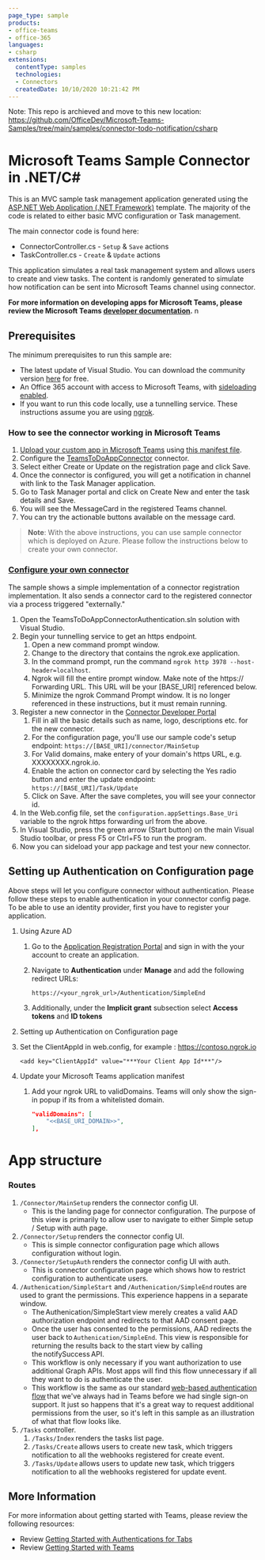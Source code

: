 ```yaml
---
page_type: sample
products:
- office-teams
- office-365
languages:
- csharp
extensions:
  contentType: samples
  technologies:
  - Connectors
  createdDate: 10/10/2020 10:21:42 PM
---
```


Note: This repo is archieved and move to this new location: https://github.com/OfficeDev/Microsoft-Teams-Samples/tree/main/samples/connector-todo-notification/csharp

# Microsoft Teams Sample Connector in .NET/C#

This is an MVC sample task management application generated using the [ASP.NET Web Application (.NET Framework)](https://docs.microsoft.com/aspnet/mvc/overview/getting-started/introduction/getting-started#creating-your-first-application) template. The majority of the code is related to either basic MVC configuration or Task management.

The main connector code is found here:
* ConnectorController.cs - `Setup` & `Save` actions
* TaskController.cs - `Create` & `Update` actions

This application simulates a real task management system and allows users to create and view tasks. The content is randomly generated to simulate how notification can be sent into Microsoft Teams channel using connector.

**For more information on developing apps for Microsoft Teams, please review the Microsoft Teams [developer documentation](https://docs.microsoft.com/microsoftteams/platform/overview).**
n 
## Prerequisites
The minimum prerequisites to run this sample are:
* The latest update of Visual Studio. You can download the community version [here](http://www.visualstudio.com) for free.
* An Office 365 account with access to Microsoft Teams, with [sideloading enabled](https://msdn.microsoft.com/en-us/microsoft-teams/setup).
* If you want to run this code locally, use a tunnelling service. These instructions assume you are using [ngrok](https://ngrok.com/). 

### How to see the connector working in Microsoft Teams
1) [Upload your custom app in Microsoft Teams](https://docs.microsoft.com/microsoftteams/platform/concepts/apps/apps-upload) using [this manifest file](TeamsToDoAppConnector/TeamsAppPackages/manifest.json).
2) Configure the [TeamsToDoAppConnector](https://docs.microsoft.com/microsoftteams/platform/concepts/connectors#accessing-office-365-connectors-from-microsoft-teams) connector.
3) Select either Create or Update on the registration page and click Save. 
4) Once the connector is configured, you will get a notification in channel with link to the Task Manager application.
5) Go to Task Manager portal and click on Create New and enter the task details and Save.
6) You will see the MessageCard in the registered Teams channel.
7) You can try the actionable buttons available on the message card.

>**Note**: With the above instructions, you can use sample connector which is deployed on Azure. Please follow the instructions below to create your own connector.

### [Configure your own connector](https://docs.microsoft.com/microsoftteams/platform/webhooks-and-connectors/how-to/connectors-creating)
The sample shows a simple implementation of a connector registration implementation. It also sends a connector card to the registered connector via a process triggered "externally."

1. Open the TeamsToDoAppConnectorAuthentication.sln solution with Visual Studio.
1. Begin your tunnelling service to get an https endpoint. 
   1. Open a new command prompt window. 
   1. Change to the directory that contains the ngrok.exe application. 
   1. In the command prompt, run the command `ngrok http 3978 --host-header=localhost`.
   1. Ngrok will fill the entire prompt window. Make note of the https:// Forwarding URL. This URL will be your [BASE_URI] referenced below. 
   1. Minimize the ngrok Command Prompt window. It is no longer referenced in these instructions, but it must remain running.
1. Register a new connector in the [Connector Developer Portal](https://outlook.office.com/connectors/home/login/#/new)
   1. Fill in all the basic details such as name, logo, descriptions etc. for the new connector.
   1. For the configuration page, you'll use our sample code's setup endpoint: `https://[BASE_URI]/connector/MainSetup`
   1. For Valid domains, make entery of your domain's https URL, e.g. XXXXXXXX.ngrok.io.
   1. Enable the action on connector card by selecting the Yes radio button and enter the update endpoint: `https://[BASE_URI]/Task/Update`
   1. Click on Save. After the save completes, you will see your connector id.
1. In the Web.config file, set the `configuration.appSettings.Base_Uri` variable to the ngrok https forwarding url from the above.
1. In Visual Studio, press the green arrow (Start button) on the main Visual Studio toolbar, or press F5 or Ctrl+F5 to run the program. 
1. Now you can sideload your app package and test your new connector.

## Setting up Authentication on Configuration page 

Above steps will let you configure connector without authentication. Please follow these steps to enable authentication in your connector config page.
To be able to use an identity provider, first you have to register your application.

1. Using Azure AD
   1. Go to the [Application Registration Portal](https://aka.ms/appregistrations) and sign in with the your account to create an application.
   1. Navigate to **Authentication** under **Manage** and add the following redirect URLs:

      `https://<your_ngrok_url>/Authentication/SimpleEnd`

   1. Additionally, under the **Implicit grant** subsection select **Access tokens** and **ID tokens**

1. Setting up Authentication on Configuration page 

1. Set the ClientAppId in web.config, for example : https://contoso.ngrok.io

    ```
    <add key="ClientAppId" value="***Your Client App Id***"/>
    ```

1.  Update your Microsoft Teams application manifest

    1. Add your ngrok URL to validDomains. Teams will only show the sign-in popup if its from a whitelisted domain.

        ```json
        "validDomains": [
            "<<BASE_URI_DOMAIN>>",
        ],
        ```

App structure
=============

### Routes
1. `/Connector/MainSetup` renders the connector config UI.
   - This is the landing page for connector configuration. The purpose of this view is primarily to allow user to navigate to either Simple setup / Setup with auth page.
1. `/Connector/Setup` renders the connector config UI.
   - This is simple connector configuration page which allows configuration without login. 
1. `/Connector/SetupAuth` renders the connector config UI with auth.
   - This is connector configuration page which shows how to restrict configuration to authenticate users.
1. `/Authenication/SimpleStart` and `/Authenication/SimpleEnd` routes are used to grant the permissions. This experience happens in a separate window.
    - The Authenication/SimpleStart view merely creates a valid AAD authorization endpoint and redirects to that AAD consent page.
    - Once the user has consented to the permissions, AAD redirects the user back to `Authenication/SimpleEnd`. This view is responsible for returning the results back to the start view by calling the notifySuccess API.
    - This workflow is only necessary if you want authorization to use additional Graph APIs. Most apps will find this flow unnecessary if all they want to do is authenticate the user.
    - This workflow is the same as our standard [web-based authentication flow](https://docs.microsoft.com/en-us/microsoftteams/platform/tabs/how-to/authentication/auth-tab-aad#navigate-to-the-authorization-page-from-your-popup-page) that we've always had in Teams before we had single sign-on support. It just so happens that it's a great way to request additional permissions from the user, so it's left in this sample as an illustration of what that flow looks like.
1. `/Tasks` controller.
     1. `/Tasks/Index` renders the tasks list page.
     1. `/Tasks/Create` allows users to create new task, which triggers notification to all the webhooks registered for create event.
     1. `/Tasks/Update` allows users to update new task, which triggers notification to all the webhooks registered for update event.

## More Information
For more information about getting started with Teams, please review the following resources:
- Review [Getting Started with Authentications for Tabs](https://docs.microsoft.com/en-us/microsoftteams/platform/tabs/how-to/authentication/auth-tab-aad)
- Review [Getting Started with Teams](https://msdn.microsoft.com/en-us/microsoft-teams/setup)


